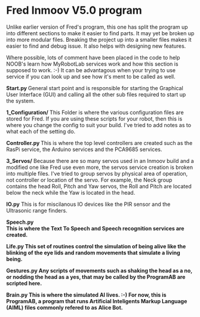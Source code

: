 # Fred Inmoov V5.0 program

Unlike earlier version of Fred's program, this one has split the program up into different sections to make it easier to find parts.
It may yet be broken up into more modular files.
Breaking the project up into a smaller files makes it easier to find and debug issue.
It also helps with designing new features.

Where possible, lots of comment have been placed in the code to help NOOB's learn how MyRobotLab services work and how this section is supposed to work. :-)
It can be advantagous when your trying to use service if you can look up and see how it's ment to be called as well.

<b>Start.py </b>
General start point and is responsible for starting the Graphical User Interface (GUI) and calling all the other sub files required to start up the system.

<b>1_Configuration/</b>
This Folder is where the various configuration files are stored for Fred.
If you are using these scripts for your robot, then this is where you change the config to suit your build.
I've tried to add notes as to what each of the setting do.

<b>Controller.py </b>
This is where the top level controllers are created such as the RasPi service, the Arduino services and the PCA9685 services.

<b>3_Servos/</b>
Because there are so many servos used in an Inmoov build and a modified one like Fred use even more, the servos service creation is broken into multiple files.
I've tried to group servos by physical area of operation, not controller or location of the servo.
For example, the Neck group contains the head Roll, Pitch and Yaw servos, the Roll and Pitch are located below the neck while the Yaw is located in the head. 

<b>IO.py</b>
This is for miscilanous IO devices like the PIR sensor and the Ultrasonic range finders.

<b>Speech.py</br>
This is where the Text To Speech and Speech recognition services are created.

<b>Life.py</b>
This set of routines control the simulation of being alive like the blinking of the eye lids and random movements that simulate a living being.

<b>Gestures.py</b>
Any scripts of movements such as shaking the head as a no, or nodding the head as a yes, that may be called by the ProgramAB are scripted here.

<b>Brain.py</b>
This is where the simulated AI lives. :-)
For now, this is ProgramAB, a program that runs Artificial Inteligents Markup Language (AIML) files commonly refered to as Alice Bot.
